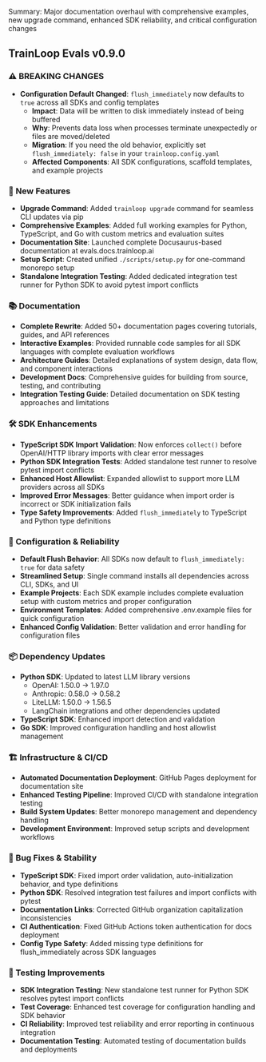 Summary: Major documentation overhaul with comprehensive examples, new upgrade command, enhanced SDK reliability, and critical configuration changes

## TrainLoop Evals v0.9.0

### ⚠️ **BREAKING CHANGES**
- **Configuration Default Changed**: `flush_immediately` now defaults to `true` across all SDKs and config templates
  - **Impact**: Data will be written to disk immediately instead of being buffered
  - **Why**: Prevents data loss when processes terminate unexpectedly or files are moved/deleted
  - **Migration**: If you need the old behavior, explicitly set `flush_immediately: false` in your `trainloop.config.yaml`
  - **Affected Components**: All SDK configurations, scaffold templates, and example projects

### 🚀 New Features
- **Upgrade Command**: Added `trainloop upgrade` command for seamless CLI updates via pip
- **Comprehensive Examples**: Added full working examples for Python, TypeScript, and Go with custom metrics and evaluation suites
- **Documentation Site**: Launched complete Docusaurus-based documentation at evals.docs.trainloop.ai
- **Setup Script**: Created unified `./scripts/setup.py` for one-command monorepo setup
- **Standalone Integration Testing**: Added dedicated integration test runner for Python SDK to avoid pytest import conflicts

### 📚 Documentation
- **Complete Rewrite**: Added 50+ documentation pages covering tutorials, guides, and API references
- **Interactive Examples**: Provided runnable code samples for all SDK languages with complete evaluation workflows
- **Architecture Guides**: Detailed explanations of system design, data flow, and component interactions
- **Development Docs**: Comprehensive guides for building from source, testing, and contributing
- **Integration Testing Guide**: Detailed documentation on SDK testing approaches and limitations

### 🛠️ SDK Enhancements
- **TypeScript SDK Import Validation**: Now enforces `collect()` before OpenAI/HTTP library imports with clear error messages
- **Python SDK Integration Tests**: Added standalone test runner to resolve pytest import conflicts
- **Enhanced Host Allowlist**: Expanded allowlist to support more LLM providers across all SDKs
- **Improved Error Messages**: Better guidance when import order is incorrect or SDK initialization fails
- **Type Safety Improvements**: Added `flush_immediately` to TypeScript and Python type definitions

### 🔧 Configuration & Reliability
- **Default Flush Behavior**: All SDKs now default to `flush_immediately: true` for data safety
- **Streamlined Setup**: Single command installs all dependencies across CLI, SDKs, and UI
- **Example Projects**: Each SDK example includes complete evaluation setup with custom metrics and proper configuration
- **Environment Templates**: Added comprehensive .env.example files for quick configuration
- **Enhanced Config Validation**: Better validation and error handling for configuration files

### 📦 Dependency Updates
- **Python SDK**: Updated to latest LLM library versions
  - OpenAI: 1.50.0 → 1.97.0
  - Anthropic: 0.58.0 → 0.58.2  
  - LiteLLM: 1.50.0 → 1.56.5
  - LangChain integrations and other dependencies updated
- **TypeScript SDK**: Enhanced import detection and validation
- **Go SDK**: Improved configuration handling and host allowlist management

### 🏗️ Infrastructure & CI/CD
- **Automated Documentation Deployment**: GitHub Pages deployment for documentation site
- **Enhanced Testing Pipeline**: Improved CI/CD with standalone integration testing
- **Build System Updates**: Better monorepo management and dependency handling
- **Development Environment**: Improved setup scripts and development workflows

### 🐛 Bug Fixes & Stability
- **TypeScript SDK**: Fixed import order validation, auto-initialization behavior, and type definitions
- **Python SDK**: Resolved integration test failures and import conflicts with pytest
- **Documentation Links**: Corrected GitHub organization capitalization inconsistencies  
- **CI Authentication**: Fixed GitHub Actions token authentication for docs deployment
- **Config Type Safety**: Added missing type definitions for flush_immediately across SDK languages

### 🧪 Testing Improvements
- **SDK Integration Testing**: New standalone test runner for Python SDK resolves pytest import conflicts
- **Test Coverage**: Enhanced test coverage for configuration handling and SDK behavior
- **CI Reliability**: Improved test reliability and error reporting in continuous integration
- **Documentation Testing**: Automated testing of documentation builds and deployments
